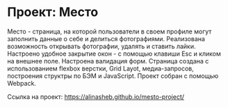 # Проект: Место


Место - страница, на которой пользователи в своем профиле могут заполнить данные о себе и делиться фотографиями. Реализована возможность открывать фотографии, удалять и ставить лайки. Настроено удобное закрытие окон - с помощью клавиши Esc и кликом на внешнее поле.  Настроена валидация форм.
Страница создана с использованием flexbox верстки, Grid Layot, медиа-запросов, построения структры по БЭМ и JavaScript. Проект собран с помощью Webpack.

Ссылка на проект: https://alinasheb.github.io/mesto-project/
